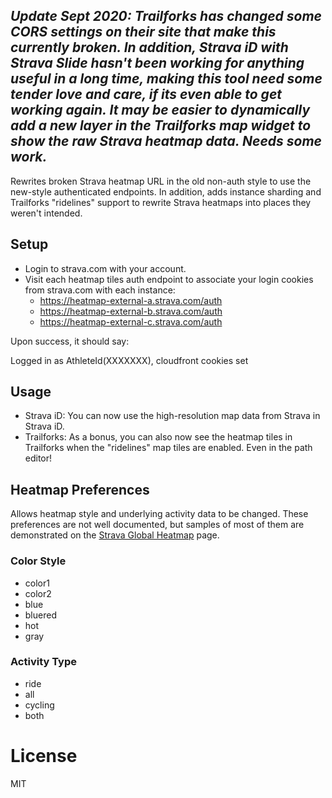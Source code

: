## _Update Sept 2020: Trailforks has changed some CORS settings on their site that make this currently broken. In addition, Strava iD with Strava Slide hasn't been working for anything useful in a long time, making this tool need some tender love and care, if its even able to get working again. It may be easier to dynamically add a new layer in the Trailforks map widget to show the raw Strava heatmap data. Needs some work._

Rewrites broken Strava heatmap URL in the old non-auth style to use the new-style authenticated endpoints. In addition, adds instance sharding and Trailforks "ridelines" support to rewrite Strava heatmaps into places they weren't intended.

## Setup

- Login to strava.com with your account.
- Visit each heatmap tiles auth endpoint to associate your login cookies from strava.com with each instance:
    - https://heatmap-external-a.strava.com/auth
    - https://heatmap-external-b.strava.com/auth
    - https://heatmap-external-c.strava.com/auth

Upon success, it should say:

Logged in as AthleteId(XXXXXXX), cloudfront cookies set

## Usage

- Strava iD: You can now use the high-resolution map data from Strava in Strava iD.
- Trailforks: As a bonus, you can also now see the heatmap tiles in Trailforks when the "ridelines" map tiles are enabled. Even in the path editor!

## Heatmap Preferences
Allows heatmap style and underlying activity data to be changed. These preferences are not well documented, but samples of most of them are demonstrated on the [Strava Global Heatmap](https://www.strava.com/heatmap) page.

### Color Style

- color1
- color2
- blue
- bluered
- hot
- gray

### Activity Type

- ride
- all
- cycling
- both

# License
MIT
